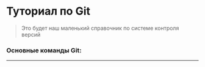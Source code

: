 # Туториал по Git
>Это будет наш маленький справочник по системе контроля версий
### Основные команды Git:
***